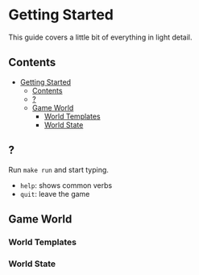 # Getting Started

This guide covers a little bit of everything in light detail.

## Contents

- [Getting Started](#getting-started)
  - [Contents](#contents)
  - [?](#)
  - [Game World](#game-world)
    - [World Templates](#world-templates)
    - [World State](#world-state)

## ?

Run `make run` and start typing.

- `help`: shows common verbs
- `quit`: leave the game

## Game World

### World Templates

### World State
